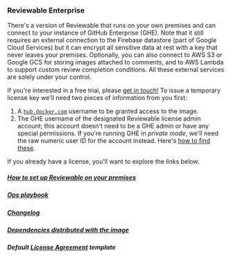 ### Reviewable Enterprise

There's a version of Reviewable that runs on your own premises and can connect to your instance of GitHub Enterprise (GHE).  Note that it still requires an external connection to the Firebase datastore (part of Google Cloud Services) but it can encrypt all sensitive data at rest with a key that never leaves your premises.  Optionally, you can also connect to AWS S3 or Google GCS for storing images attached to comments, and to AWS Lambda to support custom review completion conditions.  All these external services are solely under your control.

If you're interested in a free trial, please [get in touch!](mailto:support@reviewable.io?subject=Enterprise%20edition)  To issue a temporary license key we'll need two pieces of information from you first:
1. A [`hub.docker.com`](https:/hub.docker.com/) username to be granted access to the image.
2. The GHE username of the designated Reviewable license admin account; this account doesn't need to be a GHE admin or have any special permissions.  If you're running GHE in _private mode_, we'll need the raw numeric user ID for the account instead.  Here's [how to find these](https://github.com/Reviewable/Reviewable/blob/master/enterprise/userid.md).

If you already have a license, you'll want to explore the links below.

##### [How to set up Reviewable on your premises](https://github.com/Reviewable/Reviewable/blob/master/enterprise/config.md)

##### [Ops playbook](https://github.com/Reviewable/Reviewable/blob/master/enterprise/operations.md)

##### [Changelog](https://github.com/Reviewable/Reviewable/blob/master/enterprise/changelog.md)

##### [Dependencies distributed with the image](https://github.com/Reviewable/Reviewable/blob/master/enterprise/dependencies.md)

##### Default [License Agreement](https://github.com/Reviewable/Reviewable/raw/master/enterprise/Reviewable%20MLA%20Template.pdf) template
